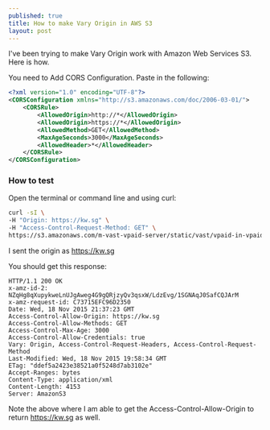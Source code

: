 ```yaml
---
published: true
title: How to make Vary Origin in AWS S3
layout: post
---
```

I've been trying to make Vary Origin work with Amazon Web Services S3. Here is how.

You need to Add CORS Configuration. Paste in the following:

```xml
<?xml version="1.0" encoding="UTF-8"?>
<CORSConfiguration xmlns="http://s3.amazonaws.com/doc/2006-03-01/">
    <CORSRule>
        <AllowedOrigin>http://*</AllowedOrigin>
        <AllowedOrigin>https://*</AllowedOrigin>
        <AllowedMethod>GET</AllowedMethod>
        <MaxAgeSeconds>3000</MaxAgeSeconds>
        <AllowedHeader>*</AllowedHeader>
    </CORSRule>
</CORSConfiguration>
```

<h3>How to test</h3>

Open the terminal or command line and using curl:

```sh
curl -sI \
-H "Origin: https://kw.sg" \
-H "Access-Control-Request-Method: GET" \
https://s3.amazonaws.com/m-vast-vpaid-server/static/vast/vpaid-in-vpaid.xml
```

I sent the origin as https://kw.sg

You should get this response:

```
HTTP/1.1 200 OK
x-amz-id-2: NZqHg8qXupykweLnUJgAweg4G9gQRjzyQv3qsxW/LdzEvg/1SGNAqJ0SafCQJArM
x-amz-request-id: C73715EFC96D2350
Date: Wed, 18 Nov 2015 21:37:23 GMT
Access-Control-Allow-Origin: https://kw.sg
Access-Control-Allow-Methods: GET
Access-Control-Max-Age: 3000
Access-Control-Allow-Credentials: true
Vary: Origin, Access-Control-Request-Headers, Access-Control-Request-Method
Last-Modified: Wed, 18 Nov 2015 19:58:34 GMT
ETag: "ddef5a2423e38521a0f5248d7ab3102e"
Accept-Ranges: bytes
Content-Type: application/xml
Content-Length: 4153
Server: AmazonS3
```

Note the above where I am able to get the Access-Control-Allow-Origin to return https://kw.sg as well.